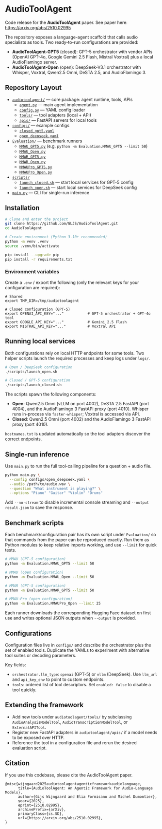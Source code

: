 # AudioToolAgent

Code release for the **AudioToolAgent** paper. See paper here: https://arxiv.org/abs/2510.02995

The repository exposes a language-agent scaffold that calls audio specialists as tools. Two ready-to-run configurations are provided:

- **AudioToolAgent-GPT5** (closed): GPT-5 orchestrator with vendor APIs (OpenAI GPT-4o, Google Gemini 2.5 Flash, Mistral Voxtral) plus a local AudioFlamingo server.
- **AudioToolAgent-Open** (open): DeepSeek-V3.1 orchestrator with Whisper, Voxtral, Qwen2.5 Omni, DeSTA 2.5, and AudioFlamingo 3.


## Repository Layout

- [`audiotoolagent/`](audiotoolagent/) — core package: agent runtime, tools, APIs  
  - [`agent.py`](audiotoolagent/agent.py) — main agent implementation  
  - [`config.py`](audiotoolagent/config.py) — YAML config loader  
  - [`tools/`](audiotoolagent/tools/) — tool adapters (local + API)  
  - [`apis/`](audiotoolagent/apis/) — FastAPI servers for local tools  
- [`configs/`](configs/) — example configs  
  - [`closed_gpt5.yaml`](configs/closed_gpt5.yaml)  
  - [`open_deepseek.yaml`](configs/open_deepseek.yaml)  
- [`Evaluation/`](Evaluation/) — benchmark runners  
  - [`MMAU_GPT5.py`](Evaluation/MMAU_GPT5.py) (e.g. `python -m Evaluation.MMAU_GPT5 --limit 50`)  
  - [`MMAU_Open.py`](Evaluation/MMAU_Open.py)  
  - [`MMAR_GPT5.py`](Evaluation/MMAR_GPT5.py)  
  - [`MMAR_Open.py`](Evaluation/MMAR_Open.py)  
  - [`MMAUPro_GPT5.py`](Evaluation/MMAUPro_GPT5.py)  
  - [`MMAUPro_Open.py`](Evaluation/MMAUPro_Open.py)  
- [`scripts/`](scripts/)  
  - [`launch_closed.sh`](scripts/launch_closed.sh) — start local services for GPT-5 config  
  - [`launch_open.sh`](scripts/launch_open.sh) — start local services for DeepSeek config  
- [`main.py`](main.py) — CLI for single-run inference

## Installation

```bash
# Clone and enter the project
git clone https://github.com/GLJS/AudioToolAgent.git
cd AudioToolAgent

# Create environment (Python 3.10+ recommended)
python -m venv .venv
source .venv/bin/activate

pip install --upgrade pip
pip install -r requirements.txt
```

### Environment variables

Create a `.env` / export the following (only the relevant keys for your configuration are required):

```
# Shared
export TMP_DIR=/tmp/audiotoolagent

# Closed configuration (GPT-5)
export OPENAI_API_KEY="..."           # GPT-5 orchestrator + GPT-4o tool
export GOOGLE_API_KEY="..."           # Gemini 2.5 Flash
export MISTRAL_API_KEY="..."          # Voxtral API

```

## Running local services

Both configurations rely on local HTTP endpoints for some tools. Two helper scripts launch the required processes and keep logs under `logs/`.

```bash
# Open / DeepSeek configuration
./scripts/launch_open.sh

# Closed / GPT-5 configuration
./scripts/launch_closed.sh
```

The scripts spawn the following components:

- **Open**: Qwen2.5 Omni (vLLM on port 4002), DeSTA 2.5 FastAPI (port 4004), and the AudioFlamingo 3 FastAPI proxy (port 4010). Whisper runs in-process via `faster-whisper`; Voxtral is accessed via API.
- **Closed**: Qwen2.5 Omni (port 4002) and the AudioFlamingo 3 FastAPI proxy (port 4010).

`hostnames.txt` is updated automatically so the tool adapters discover the correct endpoints.

## Single-run inference

Use `main.py` to run the full tool-calling pipeline for a question + audio file.

```bash
python main.py \
  --config configs/open_deepseek.yaml \
  --audio /path/to/audio.wav \
  --question "What instrument is playing?" \
  --options "Piano" "Guitar" "Violin" "Drums"
```

Add `--no-stream` to disable incremental console streaming and `--output result.json` to save the response.

## Benchmark scripts

Each benchmark/configuration pair has its own script under `Evaluation/` so that commands from the paper can be reproduced exactly. Run them as Python modules to keep relative imports working, and use `--limit` for quick tests.

```bash
# MMAU (GPT-5 configuration)
python -m Evaluation.MMAU_GPT5 --limit 50

# MMAU (open configuration)
python -m Evaluation.MMAU_Open --limit 50

# MMAR (GPT-5 configuration)
python -m Evaluation.MMAR_GPT5 --limit 50

# MMAU-Pro (open configuration)
python -m Evaluation.MMAUPro_Open --limit 25
```

Each runner downloads the corresponding Hugging Face dataset on first use and writes optional JSON outputs when `--output` is provided.

## Configurations

Configuration files live in `configs/` and describe the orchestrator plus the set of enabled tools. Duplicate the YAMLs to experiment with alternative tool suites or decoding parameters.

Key fields:

- `orchestrator.llm_type`: `openai` (GPT-5) or `vllm` (DeepSeek). Use `llm_url` and `api_key_env` to point to custom endpoints.
- `tools`: ordered list of tool descriptors. Set `enabled: false` to disable a tool quickly.

## Extending the framework

- Add new tools under `audiotoolagent/tools/` by subclassing `AudioAnalysisModelTool`, `AudioTranscriptionModelTool`, or `ExternalAPITool`.
- Register new FastAPI adapters in `audiotoolagent/apis/` if a model needs to be exposed over HTTP.
- Reference the tool in a configuration file and rerun the desired evaluation script.

## Citation

If you use this codebase, please cite the AudioToolAgent paper.

```
@misc{wijngaard2025audiotoolagentagenticframeworkaudiolanguage,
      title={AudioToolAgent: An Agentic Framework for Audio-Language Models}, 
      author={Gijs Wijngaard and Elia Formisano and Michel Dumontier},
      year={2025},
      eprint={2510.02995},
      archivePrefix={arXiv},
      primaryClass={cs.SD},
      url={https://arxiv.org/abs/2510.02995}, 
}
```
